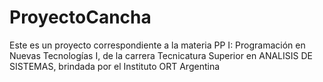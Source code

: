 # ProyectoCancha

Este es un proyecto correspondiente a la materia PP I: Programación en Nuevas Tecnologías I, de la carrera Tecnicatura Superior en ANALISIS DE SISTEMAS, brindada por el Instituto ORT Argentina
